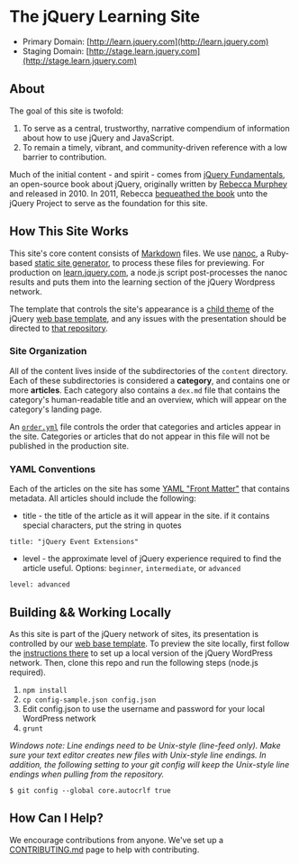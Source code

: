 # The jQuery Learning Site

* Primary Domain: [http://learn.jquery.com](http://learn.jquery.com)
* Staging Domain: [http://stage.learn.jquery.com](http://stage.learn.jquery.com)

## About

The goal of this site is twofold:

1. To serve as a central, trustworthy, narrative compendium of information about how to use jQuery and JavaScript.
2. To remain a timely, vibrant, and community-driven reference with a low barrier to contribution.

Much of the initial content - and spirit - comes from [jQuery Fundamentals](https://github.com/rmurphey/jqfundamentals), an open-source book about jQuery, originally written by [Rebecca Murphey](http://www.rmurphey.com/) and released in 2010. In 2011, Rebecca [bequeathed the book](http://rmurphey.com/blog/2011/03/17/the-future-of-jquery-fundamentals-and-a-confession/) unto the jQuery Project to serve as the foundation for this site.


## How This Site Works

This site's core content consists of [Markdown](http://daringfireball.net/projects/markdown/) files. We use [nanoc](http://nanoc.stoneship.org/), a Ruby-based [static site generator](http://www.mickgardner.com/2011/04/27/An-Introduction-To-Static-Site-Generators.html), to process these files for previewing. For production on [learn.jquery.com](http://learn.jquery.com), a node.js script post-processes the nanoc results and puts them into the learning section of the jQuery Wordpress network.

The template that controls the site's appearance is a [child theme](https://github.com/jquery/web-base-template/tree/master/themes/learn-jquery-com) of the jQuery [web base template](https://github.com/jquery/web-base-template), and any issues with the presentation should be directed to [that repository](https://github.com/jquery/web-base-template).

### Site Organization

All of the content lives inside of the subdirectories of the `content` directory. Each of these subdirectories is considered a **category**, and contains one or more **articles**. Each category also contains a `dex.md` file that contains the category's human-readable title and an overview, which will appear on the category's landing page.

An [`order.yml`](https://github.com/jquery/learn.jquery.com/blob/master/order.yml) file controls the order that categories and articles appear in the site. Categories or articles that do not appear in this file will not be published in the production site.

### YAML Conventions

Each of the articles on the site has some [YAML "Front Matter"](https://github.com/mojombo/jekyll/wiki/YAML-Front-Matter) that contains metadata. All articles should include the following:

* title - the title of the article as it will appear in the site. if it contains special characters, put the string in quotes

`title: "jQuery Event Extensions"`

* level - the approximate level of jQuery experience required to find the article useful. Options: `beginner`, `intermediate`, or `advanced`

`level: advanced`

## Building && Working Locally

As this site is part of the jQuery network of sites, its presentation is controlled by our [web base template](https://github.com/jquery/web-base-template). To preview the site locally, first follow the [instructions there](https://github.com/jquery/web-base-template) to set up a local version of the jQuery WordPress network. Then, clone this repo and run the following steps (node.js required).


1. `npm install`
2. `cp config-sample.json config.json`
3. Edit config.json to use the username and password for your local WordPress network
4. `grunt`


*Windows note: Line endings need to be Unix-style (line-feed only). Make sure your text editor creates new files with Unix-style line endings. In addition, the following setting to your git config will keep the Unix-style line endings when pulling from the repository.*

```
$ git config --global core.autocrlf true
```

## How Can I Help?

We encourage contributions from anyone.  We've set up a [CONTRIBUTING.md](contributing.md) page to help with contributing.

